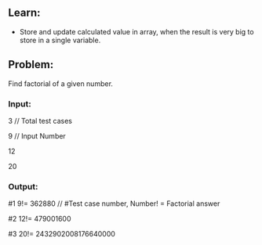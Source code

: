 ## Learn:
- Store and update calculated value in array, when the result is very big to store in a single variable.



## Problem:
Find factorial of a given number.



### Input:
3   // Total test cases

9   // Input Number

12

20



### Output:

#1 9!= 362880   // #Test case number, Number! = Factorial answer

#2 12!= 479001600

#3 20!= 2432902008176640000
